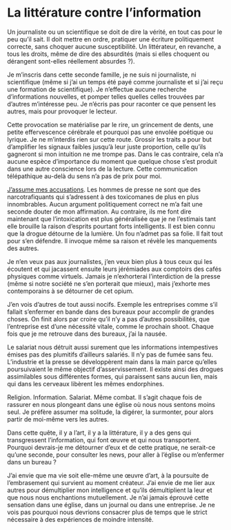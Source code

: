 # La littérature contre l’information

Un journaliste ou un scientifique se doit de dire la vérité, en tout cas pour le peu qu’il sait. Il doit mettre en ordre, pratiquer une écriture politiquement correcte, sans choquer aucune susceptibilité. Un littérateur, en revanche, a tous les droits, même de dire des absurdités (mais si elles choquent ou dérangent sont-elles réellement absurdes ?).<span id="more-17224"></span>

Je m’inscris dans cette seconde famille, je ne suis ni journaliste, ni scientifique (même si j’ai un temps été payé comme journaliste et si j’ai reçu une formation de scientifique). Je n’effectue aucune recherche d’informations nouvelles, et pomper telles quelles celles trouvées par d’autres m’intéresse peu. Je n’écris pas pour raconter ce que pensent les autres, mais pour provoquer le lecteur.

Cette provocation se matérialise par le rire, un grincement de dents, une petite effervescence cérébrale et pourquoi pas une envolée poétique ou lyrique. Je ne m’interdis rien sur cette route. Grossir les traits a pour but d’amplifier les signaux faibles jusqu’à leur juste proportion, celle qu’ils gagneront si mon intuition ne me trompe pas. Dans le cas contraire, cela n’a aucune espèce d’importance du moment que quelque chose s’est produit dans une autre conscience lors de la lecture. Cette communication télépathique au-delà du sens n’a pas de prix pour moi.

[J’assume mes accusations](https://tcrouzet.com/2010/06/20/tuons-la-presse/). Les hommes de presse ne sont que des narcotrafiquants qui s’adressent à des toxicomanes de plus en plus innombrables. Aucun argument politiquement correct ne m’a fait une seconde douter de mon affirmation. Au contraire, ils me font dire maintenant que l’intoxication est plus généralisée que je ne l’estimais tant elle brouille la raison d’esprits pourtant forts intelligents. Il est bien connu que la drogue détourne de la lumière. Un fou n’admet pas sa folie. Il fait tout pour s’en défendre. Il invoque même sa raison et révèle les manquements des autres.

Je n’en veux pas aux journalistes, j’en veux bien plus à tous ceux qui les écoutent et qui jacassent ensuite leurs jérémiades aux comptoirs des cafés physiques comme virtuels. Jamais je n’exhorterai l’interdiction de la presse (même si notre société ne s’en porterait que mieux), mais j’exhorte mes contemporains à se détourner de cet opium.

J’en vois d’autres de tout aussi nocifs. Exemple les entreprises comme s’il fallait s’enfermer en bande dans des bureaux pour accomplir de grandes choses. On finit alors par croire qu’il n’y a pas d’autres possibilités, que l’entreprise est d’une nécessité vitale, comme le prochain shoot. Chaque fois que je me retrouve dans des bureaux, j’ai la nausée.

Le salariat nous détruit aussi surement que les informations intempestives émises pas des plumitifs d’ailleurs salariés. Il n’y pas de fumée sans feu. L’industrie et la presse se développèrent main dans la main parce qu’elles poursuivaient le même objectif d’asservissement. Il existe ainsi des drogues assimilables sous différentes formes, qui paraissent sans aucun lien, mais qui dans les cerveaux libèrent les mêmes endorphines.

Religion. Information. Salariat. Même combat. Il s’agit chaque fois de rassurer en nous plongeant dans une église où nous nous sentons moins seul. Je préfère assumer ma solitude, la digérer, la surmonter, pour alors partir de moi-même vers les autres.

Dans cette quête, il y a l’art, il y a la littérature, il y a des gens qui transgressent l’information, qui font œuvre et qui nous transportent. Pourquoi devrais-je me détourner d’eux et de cette pratique, ne serait-ce qu’une seconde, pour consulter les news, pour aller à l’église ou m’enfermer dans un bureau ?

J’ai envie que ma vie soit elle-même une œuvre d’art, à la poursuite de l’embrasement qui survient au moment créateur. J’ai envie de me lier aux autres pour démultiplier mon intelligence et qu’ils démultiplient la leur et que nous nous enchantions mutuellement. Je n’ai jamais éprouvé cette sensation dans une église, dans un journal ou dans une entreprise. Je ne vois pas pourquoi nous devrions consacrer plus de temps que le strict nécessaire à des expériences de moindre intensité.